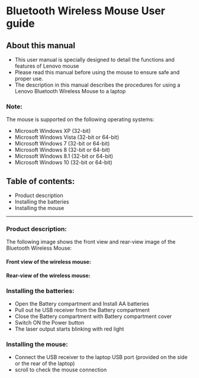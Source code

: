 # Bluetooth Wireless Mouse User guide
## About this manual
* This user manual is specially designed to detail the functions and features of Lenovo mouse
* Please read this manual before using the mouse to ensure safe and proper use. 
* The description in this manual describes the procedures for using a Lenovo Bluetooth Wireless Mouse to a laptop </uol>
### Note: 

The mouse is supported on the following operating systems:
* Microsoft Windows XP (32-bit)
* Microsoft Windows Vista (32-bit or 64-bit)
* Microsoft Windows 7 (32-bit or 64-bit)
* Microsoft Windows 8 (32-bit or 64-bit)
* Microsoft Windows 8.1 (32-bit or 64-bit)
* Microsoft Windows 10 (32-bit or 64-bit)
## Table of contents:
* Product description
* Installing the batteries
* Installing the mouse  
-----------------------------------------------------------------------------
### Product description:
The following image shows the front view and rear-view image of the Bluetooth Wireless Mouse: 

#### Front view of the wireless mouse:

#### Rear-view of the wireless mouse:

### Installing the batteries: 
* Open the Battery compartment and Install AA batteries
* Pull out he USB receiver from the Battery compartment
* Close the Battery compartment with Battery compartment cover
* Switch ON the Power button
* The laser output starts blinking with red light

### Installing the mouse:
* Connect the USB receiver to the laptop USB port (provided on the side or the rear of the laptop)
* scroll to check the mouse connection 
